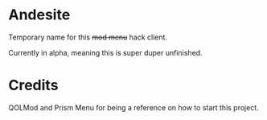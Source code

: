 # Andesite

Temporary name for this ~~mod menu~~ hack client.

Currently in alpha, meaning this is super duper unfinished.

# Credits

QOLMod and Prism Menu for being a reference on how to start this project.